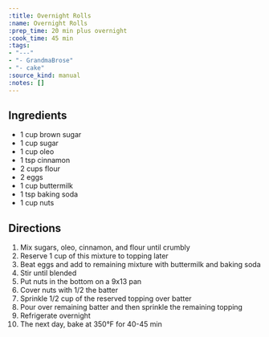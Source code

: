 ```yaml
---
:title: Overnight Rolls
:name: Overnight Rolls
:prep_time: 20 min plus overnight
:cook_time: 45 min
:tags:
- "---"
- "- GrandmaBrose"
- "- cake"
:source_kind: manual
:notes: []
---
```


## Ingredients
- 1 cup brown sugar
- 1 cup sugar
- 1 cup oleo
- 1 tsp cinnamon
- 2 cups flour
- 2 eggs
- 1 cup buttermilk
- 1 tsp baking soda
- 1 cup nuts


## Directions
1. Mix sugars, oleo, cinnamon, and flour until crumbly
2. Reserve 1 cup of this mixture to topping later
3. Beat eggs and add to remaining mixture with buttermilk and baking soda
4. Stir until blended
5. Put nuts in the bottom on a 9x13 pan
6. Cover nuts with 1/2 the batter
7. Sprinkle 1/2 cup of the reserved topping over batter
8. Pour over remaining batter and then sprinkle the remaining topping
9. Refrigerate overnight
10. The next day, bake at 350°F for 40-45 min
